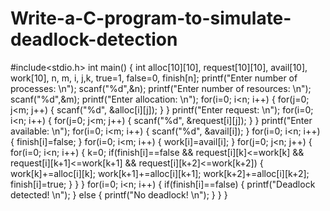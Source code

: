 # Write-a-C-program-to-simulate-deadlock-detection
#include<stdio.h>
int main()
{
 int alloc[10][10], request[10][10], avail[10], work[10], n, m, i, j,k, 
true=1, false=0, finish[n];
 printf("Enter number of processes: \n");
 scanf("%d",&n);
 printf("Enter number of resources: \n");
 scanf("%d",&m);
 printf("Enter allocation: \n");
 for(i=0; i<n; i++)
 {
 for(j=0; j<m; j++)
 {
 scanf("%d", &alloc[i][j]);
 }
 }
 printf("Enter request: \n");
 for(i=0; i<n; i++)
 {
 for(j=0; j<m; j++)
 {
 scanf("%d", &request[i][j]);
 }
 }
 printf("Enter available: \n");
 for(i=0; i<m; i++)
 {
 scanf("%d", &avail[i]);
 }
 for(i=0; i<n; i++)
 {
 finish[i]=false;
 }
 for(i=0; i<m; i++)
 {
 work[i]=avail[i];
 }
 for(j=0; j<n; j++)
 {
 for(i=0; i<n; i++)
 {
 k=0;
 if(finish[i]==false && request[i][k]<=work[k] && 
request[i][k+1]<=work[k+1] && request[i][k+2]<=work[k+2])
 {
 work[k]+=alloc[i][k];
 work[k+1]+=alloc[i][k+1];
 work[k+2]+=alloc[i][k+2];
 finish[i]=true;
 }
 }
 }
 for(i=0; i<n; i++)
 {
 if(finish[i]==false)
 {
 printf("Deadlock detected! \n");
 }
 else
 {
 printf("No deadlock! \n");
 }
 } }
